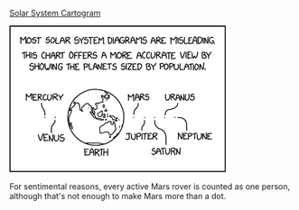 [Solar System Cartogram](https://xkcd.com/2439)

![Solar System Cartogram](./random_comic.png)

For sentimental reasons, every active Mars rover is counted as one person, although that's not enough to make Mars more than a dot.


